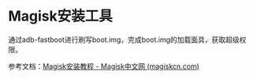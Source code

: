 # Magisk安装工具

通过adb-fastboot进行刷写boot.img，完成boot.img的加载面具，获取超级权限。

参考文档：[Magisk安装教程 - Magisk中文网 (magiskcn.com)](https://magiskcn.com/)
